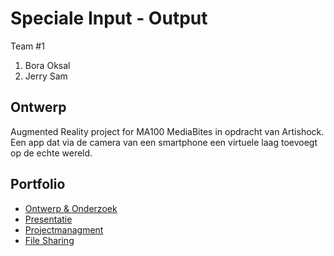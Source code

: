 # Speciale Input - Output
Team #1
1. Bora Oksal
2. Jerry Sam

## Ontwerp
Augmented Reality project for MA100 MediaBites in opdracht van Artishock.
Een app dat via de camera van een smartphone een virtuele laag toevoegt op de echte wereld.

## Portfolio

* [Ontwerp & Onderzoek](https://drive.google.com/open?id=1rm2I5VwGzB-_GMQQVr46poQ_VxG0gBv5)
* [Presentatie]()
* [Projectmanagment](https://trello.com/b/DW4DDuc9/ar-media-bites)
* [File Sharing](https://drive.google.com/drive/folders/1Dy8vX4vTRcDKdLTAcc9RsR6EnEqCafon)
